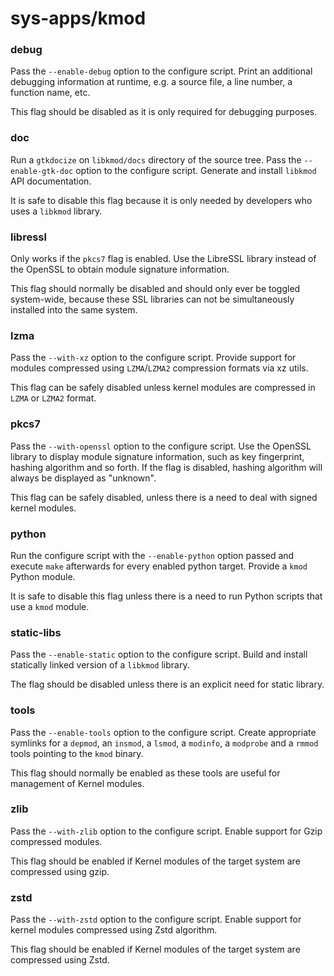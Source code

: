 # sys-apps/kmod

### debug
Pass the `--enable-debug` option to the configure script. Print an additional debugging information at runtime, e.g. a source file, a line number, a function name, etc.

This flag should be disabled as it is only required for debugging purposes.

### doc
Run a `gtkdocize` on `libkmod/docs` directory of the source tree. Pass the `--enable-gtk-doc` option to the configure script. Generate and install `libkmod` API documentation.

It is safe to disable this flag because it is only needed by developers who uses a `libkmod` library.

### libressl
Only works if the `pkcs7` flag is enabled. Use the LibreSSL library instead of the OpenSSL to obtain module signature information.

This flag should normally be disabled and should only ever be toggled system-wide, because these SSL libraries can not be simultaneously installed into the same system.

### lzma
Pass the `--with-xz` option to the configure script. Provide support for modules compressed using `LZMA`/`LZMA2` compression formats via xz utils.

This flag can be safely disabled unless kernel modules are compressed in `LZMA` or `LZMA2` format.

### pkcs7
Pass the `--with-openssl` option to the configure script. Use the OpenSSL library to display module signature information, such as key fingerprint, hashing algorithm and so forth. If the flag is disabled, hashing algorithm will always be displayed as "unknown".

This flag can be safely disabled, unless there is a need to deal with signed kernel modules.

### python
Run the configure script with the `--enable-python` option passed and execute `make` afterwards for every enabled python target. Provide a `kmod` Python module.

It is safe to disable this flag unless there is a need to run Python scripts that use a `kmod` module.

### static-libs
Pass the `--enable-static` option to the configure script. Build and install statically linked version of a `libkmod` library.

The flag should be disabled unless there is an explicit need for static library.

### tools
Pass the `--enable-tools` option to the configure script. Create appropriate symlinks for a `depmod`, an `insmod`, a `lsmod`, a `modinfo`, a `modprobe` and a `rmmod` tools pointing to the `kmod` binary.

This flag should normally be enabled as these tools are useful for management of Kernel modules.

### zlib
Pass the `--with-zlib` option to the configure script. Enable support for Gzip compressed modules.

This flag should be enabled if Kernel modules of the target system are compressed using gzip.

### zstd
Pass the `--with-zstd` option to the configure script. Enable support for kernel modules compressed using Zstd algorithm.

This flag should be enabled if Kernel modules of the target system are compressed using Zstd.

